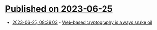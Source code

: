# [Published on 2023-06-25](index.md)

* [2023-06-25, 08:39:03](https://lobste.rs/s/slyx8h/web_based_cryptography_is_always_snake) - [Web-based cryptography is always snake oil](https://www.devever.net/~hl/webcrypto)
